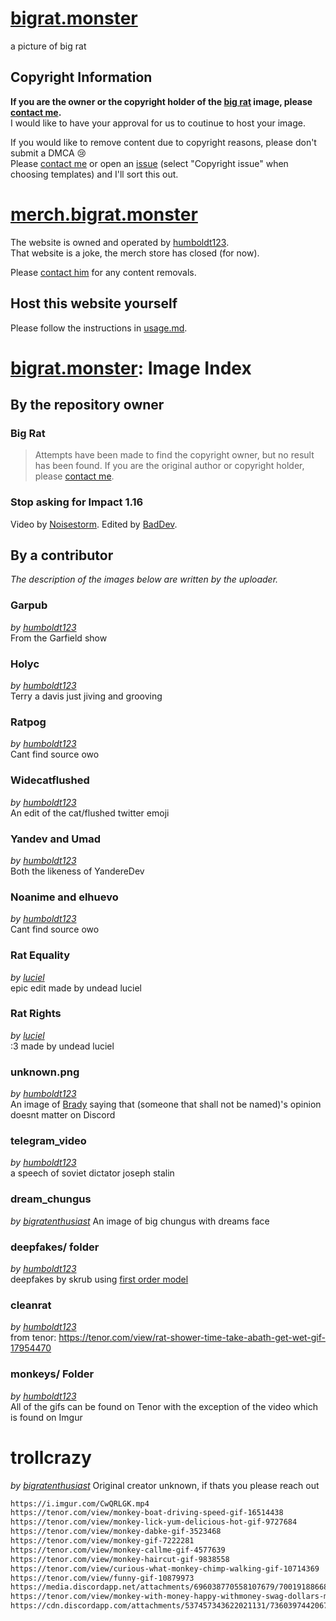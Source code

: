 # [bigrat.monster]

a picture of big rat

## Copyright Information

**If you are the owner or the copyright holder of the [big rat] image, please [contact me][email-copyright].**  
I would like to have your approval for us to coutinue to host your image. 

If you would like to remove content due to copyright reasons, please don't submit a DMCA 😢  
Please [contact me][email-copyright] or open an [issue] (select "Copyright issue" when choosing templates) and I'll sort this out.

# [merch.bigrat.monster]

The website is owned and operated by [humboldt123].  
That website is a joke, the merch store has closed (for now).

Please [contact him][email-skrub] for any content removals.

## Host this website yourself

Please follow the instructions in [usage.md].


# [bigrat.monster]: Image Index

## By the repository owner

### Big Rat

> Attempts have been made to find the copyright owner, but no result has been found. 
If you are the original author or copyright holder, please [contact me][email-copyright].

### Stop asking for Impact 1.16

Video by [Noisestorm]. Edited by [BadDev].

## By a contributor

*The description of the images below are written by the uploader.*

### Garpub

*by [humboldt123]*  
From the Garfield show

### Holyc

*by [humboldt123]*  
Terry a davis just jiving and grooving

### Ratpog

*by [humboldt123]*  
Cant find source owo

### Widecatflushed

*by [humboldt123]*  
An edit of the cat/flushed twitter emoji

### Yandev and Umad

*by [humboldt123]*  
Both the likeness of YandereDev

### Noanime and elhuevo

*by [humboldt123]*  
Cant find source owo

### Rat Equality

*by [luciel]*  
epic edit made by undead luciel

### Rat Rights

*by [luciel]*  
:3 made by undead luciel

### unknown.png

*by [humboldt123]*  
An image of [Brady] saying that (someone that shall not be named)'s opinion doesnt matter on Discord

### telegram_video

*by [humboldt123]*  
a speech of soviet dictator joseph stalin

### dream_chungus

*by [bigratenthusiast]*
An image of big chungus with dreams face

### deepfakes/ folder

*by [humboldt123]*  
deepfakes by skrub using [first order model]

### cleanrat

*by [humboldt123]*  
from tenor: <https://tenor.com/view/rat-shower-time-take-abath-get-wet-gif-17954470>

### monkeys/ Folder

*by [humboldt123]*  
All of the gifs can be found on Tenor with the exception of the video which is found on Imgur

# trollcrazy
*by [bigratenthusiast]*
Original creator unknown, if thats you please reach out

```diff
https://i.imgur.com/CwQRLGK.mp4
https://tenor.com/view/monkey-boat-driving-speed-gif-16514438
https://tenor.com/view/monkey-lick-yum-delicious-hot-gif-9727684
https://tenor.com/view/monkey-dabke-gif-3523468
https://tenor.com/view/monkey-gif-7222281
https://tenor.com/view/monkey-callme-gif-4577639
https://tenor.com/view/monkey-haircut-gif-9838558
https://tenor.com/view/curious-what-monkey-chimp-walking-gif-10714369
https://tenor.com/view/funny-gif-10879973
https://media.discordapp.net/attachments/696038770558107679/700191886681309214/ShallowUnhealthyDeermouse-size_restricted.gif
https://tenor.com/view/monkey-with-money-happy-withmoney-swag-dollars-more-money-gif-14116367
https://cdn.discordapp.com/attachments/537457343622021131/736039744206798928/Monkey_Orange.gif
```

<!-- Links in main parts -->
[bigrat.monster]: https://bigrat.monster
[merch.bigrat.monster]: https://merch.bigrat.monster
[big rat]: https://bigrat.monster/media/bigrat.png
[usage.md]: usage.md
[email-copyright]: mailto:sonothing.emailme@gmail.com?subject=%5Bbigrat.monster%5D%20Copyright
[email-skrub]: mailto:skrub@bigrat.monster
[issue]: https://github.com/bigratmonster/bigrat.monster/issues/new/choose

<!-- Users in credits -->
[BadDev]: https://github.com/StijnSimons
[Brady]: https://github.com/ZeroMemes
[first order model]: https://github.com/AliaksandrSiarohin/first-order-model
[Noisestorm]: https://www.youtube.com/user/EoinOBroinMusic

<!-- Contributors -->
[humboldt123]: https://github.com/humboldt123
[luciel]: https://github.com/undeadluciel
[bigratenthusiast]: https://github.com/bigratenthusiast
